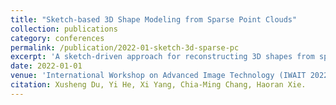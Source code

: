 ```yaml
---
title: "Sketch-based 3D Shape Modeling from Sparse Point Clouds"
collection: publications
category: conferences
permalink: /publication/2022-01-sketch-3d-sparse-pc
excerpt: 'A sketch-driven approach for reconstructing 3D shapes from sparse point clouds.'
date: 2022-01-01
venue: 'International Workshop on Advanced Image Technology (IWAIT 2022)'
citation: Xusheng Du, Yi He, Xi Yang, Chia-Ming Chang, Haoran Xie.
---
```

